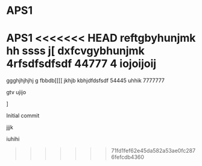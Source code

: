 # APS1
 APS1
<<<<<<< HEAD
reftgbyhunjmk
hh
ssss
j[
dxfcvgybhunjmk
4rfsdfsdfsdf
44777
4
iojoijoij
=======
ggghjhjhjhj g fbbdb[[[[
jkhjb
kbhjdfdsfsdf
54445
uhhik
7777777


gtv
ujijo

]




Initial commit





jjjk



iuhihi

>>>>>>> 71fd1fef62e45da582a53ae0fc2876fefcdb4360
